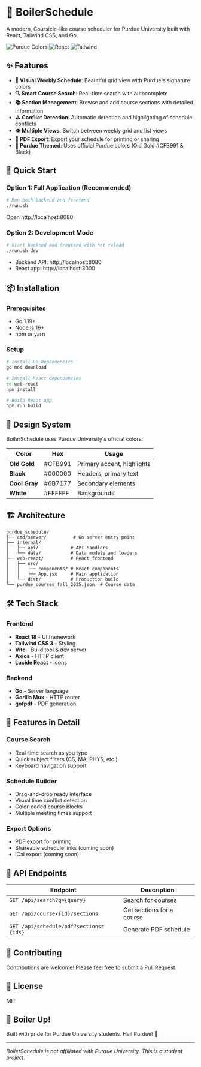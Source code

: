 # 🚂 BoilerSchedule

A modern, Coursicle-like course scheduler for Purdue University built with React, Tailwind CSS, and Go.

![Purdue Colors](https://img.shields.io/badge/Purdue-Old%20Gold%20%26%20Black-CFB991?style=for-the-badge)
![React](https://img.shields.io/badge/React-18-61DAFB?style=for-the-badge&logo=react)
![Tailwind](https://img.shields.io/badge/Tailwind-3.0-38B2AC?style=for-the-badge&logo=tailwind-css)

## ✨ Features

- **📅 Visual Weekly Schedule**: Beautiful grid view with Purdue's signature colors
- **🔍 Smart Course Search**: Real-time search with autocomplete
- **📚 Section Management**: Browse and add course sections with detailed information
- **⚠️ Conflict Detection**: Automatic detection and highlighting of schedule conflicts
- **👁️ Multiple Views**: Switch between weekly grid and list views
- **📄 PDF Export**: Export your schedule for printing or sharing
- **🎨 Purdue Themed**: Uses official Purdue colors (Old Gold #CFB991 & Black)

## 🚀 Quick Start

### Option 1: Full Application (Recommended)
```bash
# Run both backend and frontend
./run.sh
```
Open http://localhost:8080

### Option 2: Development Mode
```bash
# Start backend and frontend with hot reload
./run.sh dev
```
- Backend API: http://localhost:8080
- React app: http://localhost:3000

## 📦 Installation

### Prerequisites
- Go 1.19+
- Node.js 16+
- npm or yarn

### Setup
```bash
# Install Go dependencies
go mod download

# Install React dependencies
cd web-react
npm install

# Build React app
npm run build
```

## 🎨 Design System

BoilerSchedule uses Purdue University's official colors:

| Color | Hex | Usage |
|-------|-----|-------|
| **Old Gold** | #CFB991 | Primary accent, highlights |
| **Black** | #000000 | Headers, primary text |
| **Cool Gray** | #6B7177 | Secondary elements |
| **White** | #FFFFFF | Backgrounds |

## 🏗️ Architecture

```
purdue_schedule/
├── cmd/server/          # Go server entry point
├── internal/
│   ├── api/            # API handlers
│   └── data/           # Data models and loaders
├── web-react/          # React frontend
│   ├── src/
│   │   ├── components/ # React components
│   │   └── App.jsx     # Main application
│   └── dist/           # Production build
└── purdue_courses_fall_2025.json  # Course data
```

## 🛠️ Tech Stack

### Frontend
- **React 18** - UI framework
- **Tailwind CSS 3** - Styling
- **Vite** - Build tool & dev server
- **Axios** - HTTP client
- **Lucide React** - Icons

### Backend
- **Go** - Server language
- **Gorilla Mux** - HTTP router
- **gofpdf** - PDF generation

## 📱 Features in Detail

### Course Search
- Real-time search as you type
- Quick subject filters (CS, MA, PHYS, etc.)
- Keyboard navigation support

### Schedule Builder
- Drag-and-drop ready interface
- Visual time conflict detection
- Color-coded course blocks
- Multiple meeting times support

### Export Options
- PDF export for printing
- Shareable schedule links (coming soon)
- iCal export (coming soon)

## 🚦 API Endpoints

| Endpoint | Description |
|----------|-------------|
| `GET /api/search?q={query}` | Search for courses |
| `GET /api/course/{id}/sections` | Get sections for a course |
| `GET /api/schedule/pdf?sections={ids}` | Generate PDF schedule |

## 🤝 Contributing

Contributions are welcome! Please feel free to submit a Pull Request.

## 📄 License

MIT

## 🏈 Boiler Up!

Built with pride for Purdue University students. Hail Purdue! 🚂

---

*BoilerSchedule is not affiliated with Purdue University. This is a student project.*